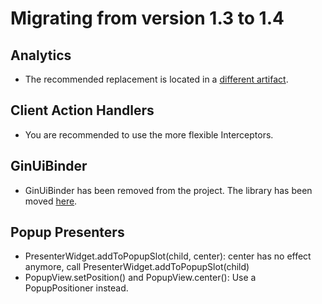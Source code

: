 # Migrating from version 1.3 to 1.4

## Analytics
- The recommended replacement is located in a [different artifact](https://github.com/ArcBees/universal-analytics).

## Client Action Handlers
- You are recommended to use the more flexible Interceptors.

## GinUiBinder
- GinUiBinder has been removed from the project. The library has been moved [here](https://github.com/ArcBees/gwtp-extensions/tree/master/ginuibinder).

## Popup Presenters
- PresenterWidget.addToPopupSlot(child, center): center has no effect anymore, call PresenterWidget.addToPopupSlot(child)
- PopupView.setPosition() and PopupView.center(): Use a PopupPositioner instead.

